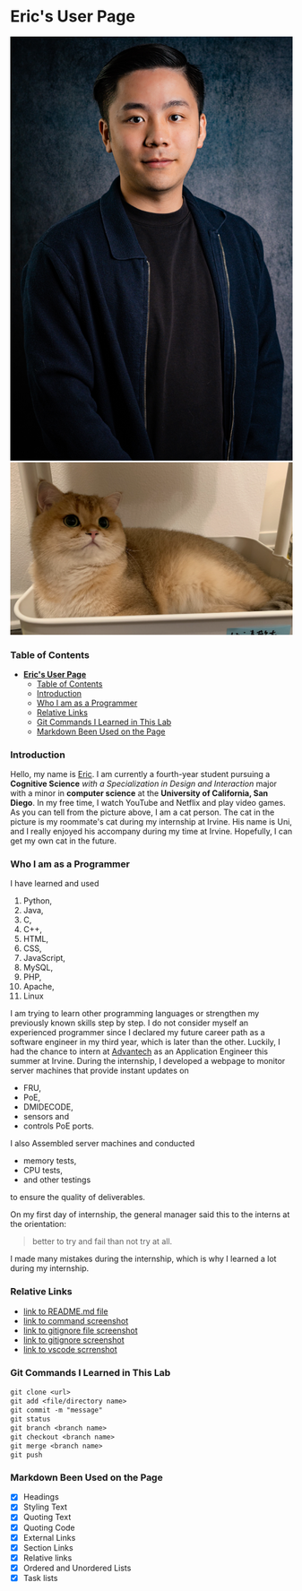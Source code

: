 # **Eric's User Page**

![picture of me](IV_02475-2.jpg)
![picture of my cat](uni.png)

### Table of Contents
- [**Eric's User Page**](#erics-user-page)
    - [Table of Contents](#table-of-contents)
    - [Introduction](#introduction)
    - [Who I am as a Programmer](#who-i-am-as-a-programmer)
    - [Relative Links](#relative-links)
    - [Git Commands I Learned in This Lab](#git-commands-i-learned-in-this-lab)
    - [Markdown Been Used on the Page](#markdown-been-used-on-the-page)

### Introduction
Hello, my name is [Eric](https://www.linkedin.com/in/hungyuko/). I am currently a fourth-year student pursuing a **Cognitive Science** *with a Specialization in Design and Interaction* major with a minor in **computer science** at the **University of California, San Diego**. In my free time, I watch YouTube and Netflix and play video games. As you can tell from the picture above, I am a cat person. The cat in the picture is my roommate's cat during my internship at Irvine. His name is Uni, and I really enjoyed his accompany during my time at Irvine. Hopefully, I can get my own cat in the future. 

### Who I am as a Programmer
I have learned and used 
1. Python, 
2. Java, 
3. C, 
4. C++, 
5. HTML, 
6. CSS, 
7. JavaScript, 
8. MySQL, 
9. PHP,
10. Apache, 
11. Linux

I am trying to learn other programming languages or strengthen my previously known skills step by step. I do not consider myself an experienced programmer since I declared my future career path as a software engineer in my third year, which is later than the other. Luckily, I had the chance to intern at [Advantech](https://www.advantech.com) as an Application Engineer this summer at Irvine. During the internship, I developed a webpage to monitor server machines that provide instant updates on 
- FRU, 
- PoE, 
- DMIDECODE, 
- sensors and 
- controls PoE ports. 
  
I also Assembled server machines and conducted 
- memory tests, 
- CPU tests, 
- and other testings 

to ensure the quality of deliverables. 

On my first day of internship, the general manager said this to the interns at the orientation: 

> better to try and fail than not try at all.

I made many mistakes during the internship, which is why I learned a lot during my internship. 

### Relative Links
- [link to README.md file](README.md)
- [link to command screenshot](screenshots/command%20line.png)
- [link to gitignore file screenshot](screenshots/gitignore%20file.png)
- [link to gitignore screenshot](screenshots/gitignore.png)
- [link to vscode scrrenshot](screenshots/vscode.png)

### Git Commands I Learned in This Lab
```
git clone <url>
git add <file/directory name>
git commit -m "message"
git status
git branch <branch name>
git checkout <branch name>
git merge <branch name>
git push
```

### Markdown Been Used on the Page
- [x] Headings
- [x] Styling Text
- [x] Quoting Text
- [x] Quoting Code
- [x] External Links
- [x] Section Links
- [x] Relative links
- [x] Ordered and Unordered Lists 
- [x] Task lists 